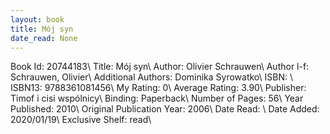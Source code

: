 ```yaml
---
layout: book
title: Mój syn
date_read: None
---
```


Book Id: 20744183\ 
Title: Mój syn\ 
Author: Olivier Schrauwen\ 
Author l-f: Schrauwen, Olivier\ 
Additional Authors: Dominika Syrowatko\ 
ISBN: \ 
ISBN13: 9788361081456\ 
My Rating: 0\ 
Average Rating: 3.90\ 
Publisher: Timof i cisi wspólnicy\ 
Binding: Paperback\ 
Number of Pages: 56\ 
Year Published: 2010\ 
Original Publication Year: 2006\ 
Date Read: \ 
Date Added: 2020/01/19\ 
Exclusive Shelf: read\ 

